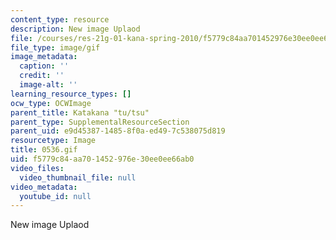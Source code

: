 ```yaml
---
content_type: resource
description: New image Uplaod
file: /courses/res-21g-01-kana-spring-2010/f5779c84aa701452976e30ee0ee66ab0_0536.gif
file_type: image/gif
image_metadata:
  caption: ''
  credit: ''
  image-alt: ''
learning_resource_types: []
ocw_type: OCWImage
parent_title: Katakana "tu/tsu"
parent_type: SupplementalResourceSection
parent_uid: e9d45387-1485-8f0a-ed49-7c538075d819
resourcetype: Image
title: 0536.gif
uid: f5779c84-aa70-1452-976e-30ee0ee66ab0
video_files:
  video_thumbnail_file: null
video_metadata:
  youtube_id: null
---
```

New image Uplaod


